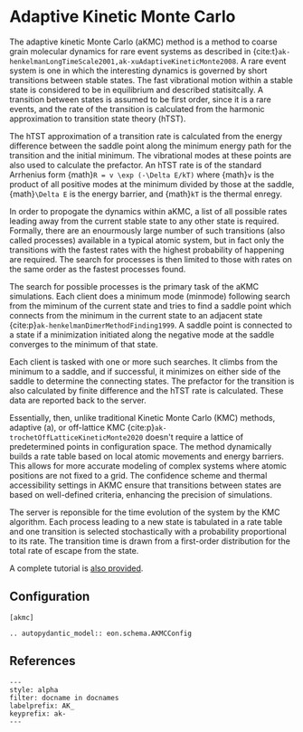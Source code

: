# Adaptive Kinetic Monte Carlo

The adaptive kinetic Monte Carlo (aKMC) method is a method to coarse grain
molecular dynamics for rare event systems as described in
{cite:t}`ak-henkelmanLongTimeScale2001,ak-xuAdaptiveKineticMonte2008`.  A rare
event system is one in which the interesting dynamics is governed by short
transitions between stable states. The fast vibrational motion within a stable
state is considered to be in equilibrium and described statisitcally. A
transition between states is assumed to be first order, since it is a rare
events, and the rate of the transition is calculated from the harmonic
approximation to transition state theory (hTST).

The hTST approximation of a transition rate is calculated from the energy
difference between the saddle point along the minimum energy path for the
transition and the initial minimum. The vibrational modes at these points are
also used to calculate the prefactor. An hTST rate is of the standard Arrhenius
form {math}`R = v \exp (-\Delta E/kT)` where {math}`v` is the product of all positive
modes at the minimum divided by those at the saddle, {math}`\Delta E` is the energy
barrier, and {math}`kT` is the thermal enregy.

In order to propogate the dynamics within aKMC, a list of all possible rates
leading away from the current stable state to any other state is required.
Formally, there are an enourmously large number of such transitions (also called
processes) available in a typical atomic system, but in fact only the
transitions with the fastest rates with the highest probability of happening are
required. The search for processes is then limited to those with rates on the
same order as the fastest processes found.

The search for possible processes is the primary task of the aKMC simulations.
Each client does a minimum mode (minmode) following search from the miminum of
the current state and tries to find a saddle point which connects from the
minimum in the current state to an adjacent state
{cite:p}`ak-henkelmanDimerMethodFinding1999`. A saddle point is connected to a
state if a minimization initiated along the negative mode at the saddle
converges to the minimum of that state.

Each client is tasked with one or more such searches. It climbs from the minimum
to a saddle, and if successful, it minimizes on either side of the saddle to
determine the connecting states. The prefactor for the transition is also
calculated by finite difference and the hTST rate is calculated. These data are
reported back to the server.

Essentially, then, unlike traditional Kinetic Monte Carlo (KMC) methods,
adaptive (a), or off-lattice KMC {cite:p}`ak-trochetOffLatticeKineticMonte2020`
doesn't require a lattice of predetermined points in configuration space. The
method dynamically builds a rate table based on local atomic movements and
energy barriers. This allows for more accurate modeling of complex systems where
atomic positions are not fixed to a grid. The confidence scheme and thermal
accessibility settings in AKMC ensure that transitions between states are based
on well-defined criteria, enhancing the precision of simulations. 

The server is reponsible for the time evolution of the system by the KMC
algorithm. Each process leading to a new state is tabulated in a rate table and
one transition is selected stochastically with a probability proportional to its
rate. The transition time is drawn from a first-order distribution for the total
rate of escape from the state.

A complete tutorial is [also provided](project:../tutorials/akmc.md).

## Configuration

```{code-block} ini
[akmc]
```

```{eval-rst}
.. autopydantic_model:: eon.schema.AKMCConfig
```

## References

```{bibliography}
---
style: alpha
filter: docname in docnames
labelprefix: AK_
keyprefix: ak-
---
```
